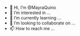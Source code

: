 - 👋 Hi, I’m @MayraQuino
- 👀 I’m interested in ...
- 🌱 I’m currently learning ...
- 💞️ I’m looking to collaborate on ...
- 📫 How to reach me ...

<!---
MayraQuino/MayraQuino is a ✨ special ✨ repository because its `README.md` (this file) appears on your GitHub profile.
You can click the Preview link to take a look at your changes.
--->
